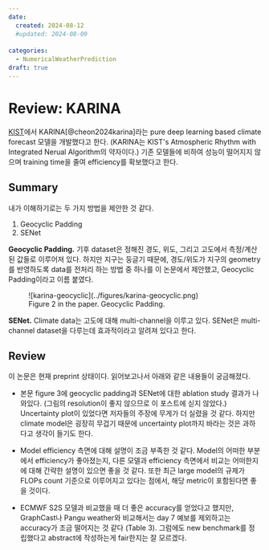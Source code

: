 ```yaml
---
date:
  created: 2024-08-12
  #updated: 2024-08-09

categories:
  - NumericalWeatherPrediction
draft: true
---
```


# Review: KARINA

[KIST](https://www.kist.re.kr/eng/index.do)에서 KARINA[@cheon2024karina]라는 pure deep learning based climate forecast 모델을 개발했다고 한다.
(KARINA는 KIST's Atmospheric Rhythm with Integrated Nerual Algorithm의 약자이다.)
기존 모델들에 비하여 성능이 떨어지지 않으며 training time을 줄여 efficiency를 확보했다고 한다.

## Summary
내가 이해하기로는 두 가지 방법을 제안한 것 같다.

1. Geocyclic Padding
2. SENet

**Geocyclic Padding.**
기후 dataset은 정해진 경도, 위도, 그리고 고도에서 측정/계산된 값들로 이루어져 있다.
하지만 지구는 둥글기 때문에, 경도/위도가 지구의 geometry를 반영하도록 data를 전처리 하는 방법 중 하나를 이 논문에서 제안했고, Geocyclic Padding이라고 이름 붙였다.

<figure markdown="span">
  ![karina-geocyclic](../figures/karina-geocyclic.png)
  <figcaption>Figure 2 in the paper. Geocyclic Padding.</figcaption>
</figure>

**SENet.**
Climate data는 고도에 대해 multi-channel을 이루고 있다.
SENet은 multi-channel dataset을 다루는데 효과적이라고 알려져 있다고 한다.

## Review
이 논문은 현재 preprint 상태이다.
읽어보고나서 아래와 같은 내용들이 궁금해졌다.

- 본문 figure 3에 geocyclic padding과 SENet에 대한 ablation study 결과가 나와있다. (그림의 resolution이 좋지 않으므로 이 포스트에 싣지 않았다.)
Uncertainty plot이 있었다면 저자들의 주장에 무게가 더 실렸을 것 같다.
하지만 climate model은 굉장히 무겁기 때문에 uncertainty plot까지 바라는 것은 과하다고 생각이 들기도 한다.

- Model efficiency 측면에 대해 설명이 조금 부족한 것 같다. Model의 어떠한 부분에서 efficiency가 좋아졌는지, 다른 모델과 efficiency 측면에서 비교는 어떠한지에 대해 간략한 설명이 있으면 좋을 것 같다. 또한 최근 large model의 규제가 FLOPs count 기준으로 이루어지고 있다는 점에서, 해당 metric이 포함된다면 좋을 것이다.

- ECMWF S2S 모델과 비교했을 때 더 좋은 accuracy를 얻었다고 했지만, GraphCast나 Pangu weather와 비교해서는 day 7 예보를 제외하고는 accuracy가 조금 떨어지는 것 같다 (Table 3). 그럼에도 new benchmark를 정립했다고 abstract에 작성하는게 fair한지는 잘 모르겠다.
